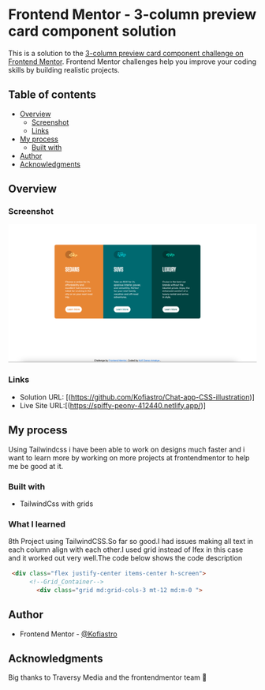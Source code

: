 # Frontend Mentor - 3-column preview card component solution

This is a solution to the [3-column preview card component challenge on Frontend Mentor](https://www.frontendmentor.io/challenges/3column-preview-card-component-pH92eAR2-). Frontend Mentor challenges help you improve your coding skills by building realistic projects. 

## Table of contents

- [Overview](#overview)
  - [Screenshot](#screenshot)
  - [Links](#links)
- [My process](#my-process)
  - [Built with](#built-with)
- [Author](#author)
- [Acknowledgments](#acknowledgments)

## Overview

### Screenshot

![](./images/3col.png)

### Links

- Solution URL: [(https://github.com/Kofiastro/Chat-app-CSS-illustration)]
- Live Site URL:[(https://spiffy-peony-412440.netlify.app/)]

## My process
Using Tailwindcss i have been able to work on designs much faster and i want to learn more by working on more projects at frontendmentor to help me be good at it.

### Built with

- TailwindCss with grids

### What I learned

8th Project using TailwindCSS.So far so good.I had issues making all text in each column align with each other.I used grid instead of lfex in this case and it worked out very well.The code below shows the code description

```html
 <div class="flex justify-center items-center h-screen">
      <!--Grid_Container-->
        <div class="grid md:grid-cols-3 mt-12 md:m-0 ">
```
## Author

- Frontend Mentor - [@Kofiastro](https://www.frontendmentor.io/profile/kofiastro)

## Acknowledgments

Big thanks to Traversy Media and the frontendmentor team 🎉

